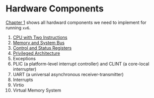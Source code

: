 # Hardware Components

[Chapter 1](index.md) shows all hardward components we need to implement for running `xv6`.

1. [CPU with Two Instructions](01-cpu.md)
2. [Memory and System Bus](02-memory.md)
3. [Control and Status Registers](03-csrs.md)
3. [Privileged Architecture](04-privileged-architecture.md)
5. Exceptions
6. PLIC (a platform-level interrupt controller) and CLINT (a core-local interrupter)
7. UART (a universal asynchronous receiver-transmitter)
8. Interrupts
9. Virtio
10. Virtual Memory System

